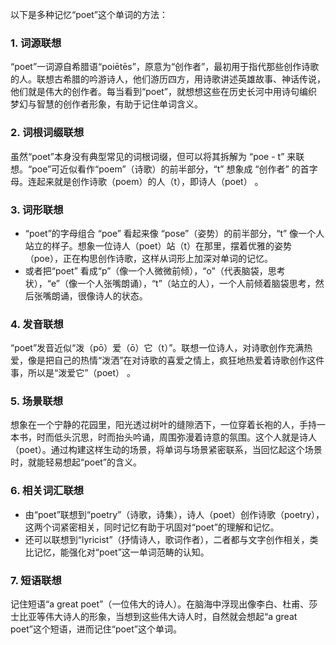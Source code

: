 以下是多种记忆“poet”这个单词的方法：

### 1. 词源联想
“poet”一词源自希腊语“poiētēs”，原意为“创作者”，最初用于指代那些创作诗歌的人。联想古希腊的吟游诗人，他们游历四方，用诗歌讲述英雄故事、神话传说，他们就是伟大的创作者。每当看到“poet”，就想想这些在历史长河中用诗句编织梦幻与智慧的创作者形象，有助于记住单词含义。

### 2. 词根词缀联想
虽然“poet”本身没有典型常见的词根词缀，但可以将其拆解为 “poe - t” 来联想。“poe”可近似看作“poem”（诗歌）的前半部分，“t” 想象成 “创作者” 的首字母。连起来就是创作诗歌（poem）的人（t），即诗人（poet） 。

### 3. 词形联想
 - “poet”的字母组合 “poe” 看起来像 “pose”（姿势）的前半部分，“t” 像一个人站立的样子。想象一位诗人（poet）站（t）在那里，摆着优雅的姿势（poe），正在构思创作诗歌，这样从词形上加深对单词的记忆。
 - 或者把“poet” 看成“p”（像一个人微微前倾），“o”（代表脑袋，思考状），“e”（像一个人张嘴朗诵），“t”（站立的人），一个人前倾着脑袋思考，然后张嘴朗诵，很像诗人的状态。

### 4. 发音联想
“poet”发音近似“泼（pō）爱（ō）它（t）”。联想一位诗人，对诗歌创作充满热爱，像是把自己的热情“泼洒”在对诗歌的喜爱之情上，疯狂地热爱着诗歌创作这件事，所以是“泼爱它”（poet） 。

### 5. 场景联想
想象在一个宁静的花园里，阳光透过树叶的缝隙洒下，一位穿着长袍的人，手持一本书，时而低头沉思，时而抬头吟诵，周围弥漫着诗意的氛围。这个人就是诗人（poet）。通过构建这样生动的场景，将单词与场景紧密联系，当回忆起这个场景时，就能轻易想起“poet”的含义。

### 6. 相关词汇联想
 - 由“poet”联想到“poetry”（诗歌，诗集），诗人（poet）创作诗歌（poetry），这两个词紧密相关，同时记忆有助于巩固对“poet”的理解和记忆。
 - 还可以联想到“lyricist”（抒情诗人，歌词作者），二者都与文字创作相关，类比记忆，能强化对“poet”这一单词范畴的认知。

### 7. 短语联想
记住短语“a great poet”（一位伟大的诗人）。在脑海中浮现出像李白、杜甫、莎士比亚等伟大诗人的形象，当想到这些伟大诗人时，自然就会想起“a great poet”这个短语，进而记住“poet”这个单词。 